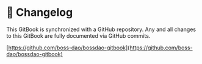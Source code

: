 # 🔁 Changelog

This GitBook is synchronized with a GitHub repository. Any and all changes to this GitBook are fully documented via GitHub commits.

[https://github.com/boss-dao/bossdao-gitbook](https://github.com/boss-dao/bossdao-gitbook)

